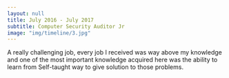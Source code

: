 ```yaml
---
layout: null
title: July 2016 - July 2017
subtitle: Computer Security Auditor Jr
image: "img/timeline/3.jpg"
---
```


A really challenging job, every job I received was way above my knowledge and one of the most important knowledge acquired here was the ability to learn from Self-taught way to give solution to those problems.
